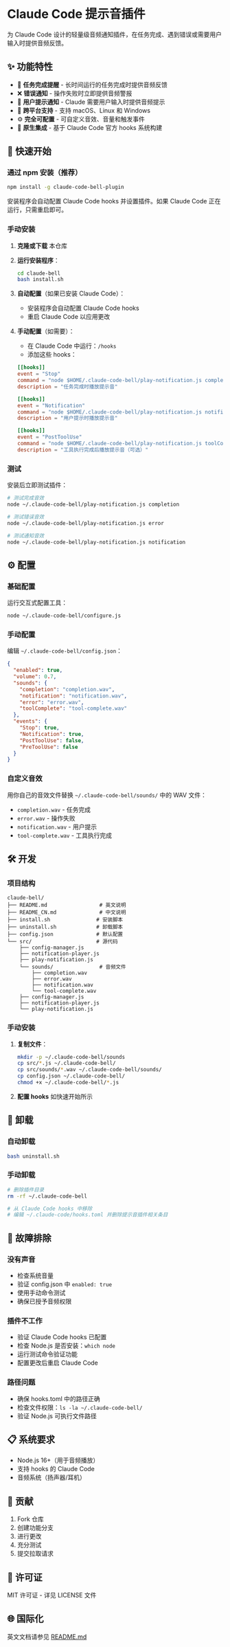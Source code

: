 # Claude Code 提示音插件

为 Claude Code 设计的轻量级音频通知插件，在任务完成、遇到错误或需要用户输入时提供音频反馈。

## ✨ 功能特性

- 🔔 **任务完成提醒** - 长时间运行的任务完成时提供音频反馈
- ❌ **错误通知** - 操作失败时立即提供音频警报
- 🔔 **用户提示通知** - Claude 需要用户输入时提供音频提示
- 🎵 **跨平台支持** - 支持 macOS、Linux 和 Windows
- ⚙️ **完全可配置** - 可自定义音效、音量和触发事件
- 🔗 **原生集成** - 基于 Claude Code 官方 hooks 系统构建

## 🚀 快速开始

### 通过 npm 安装（推荐）

```bash
npm install -g claude-code-bell-plugin
```

安装程序会自动配置 Claude Code hooks 并设置插件。如果 Claude Code 正在运行，只需重启即可。

### 手动安装

1. **克隆或下载** 本仓库
2. **运行安装程序**：
   ```bash
   cd claude-bell
   bash install.sh
   ```

3. **自动配置**（如果已安装 Claude Code）：
   - 安装程序会自动配置 Claude Code hooks
   - 重启 Claude Code 以应用更改

4. **手动配置**（如需要）：
   - 在 Claude Code 中运行：`/hooks`
   - 添加这些 hooks：
   ```toml
   [[hooks]]
   event = "Stop"
   command = "node $HOME/.claude-code-bell/play-notification.js completion"
   description = "任务完成时播放提示音"

   [[hooks]]
   event = "Notification"
   command = "node $HOME/.claude-code-bell/play-notification.js notification"
   description = "用户提示时播放提示音"

   [[hooks]]
   event = "PostToolUse"
   command = "node $HOME/.claude-code-bell/play-notification.js toolComplete"
   description = "工具执行完成后播放提示音（可选）"
   ```

### 测试

安装后立即测试插件：

```bash
# 测试完成音效
node ~/.claude-code-bell/play-notification.js completion

# 测试错误音效
node ~/.claude-code-bell/play-notification.js error

# 测试通知音效
node ~/.claude-code-bell/play-notification.js notification
```

## ⚙️ 配置

### 基础配置

运行交互式配置工具：
```bash
node ~/.claude-code-bell/configure.js
```

### 手动配置

编辑 `~/.claude-code-bell/config.json`：

```json
{
  "enabled": true,
  "volume": 0.7,
  "sounds": {
    "completion": "completion.wav",
    "notification": "notification.wav",
    "error": "error.wav",
    "toolComplete": "tool-complete.wav"
  },
  "events": {
    "Stop": true,
    "Notification": true,
    "PostToolUse": false,
    "PreToolUse": false
  }
}
```

### 自定义音效

用你自己的音效文件替换 `~/.claude-code-bell/sounds/` 中的 WAV 文件：
- `completion.wav` - 任务完成
- `error.wav` - 操作失败
- `notification.wav` - 用户提示
- `tool-complete.wav` - 工具执行完成

## 🛠️ 开发

### 项目结构

```
claude-bell/
├── README.md                 # 英文说明
├── README_CN.md              # 中文说明
├── install.sh               # 安装脚本
├── uninstall.sh             # 卸载脚本
├── config.json              # 默认配置
└── src/                     # 源代码
    ├── config-manager.js
    ├── notification-player.js
    ├── play-notification.js
    └── sounds/               # 音频文件
        ├── completion.wav
        ├── error.wav
        ├── notification.wav
        └── tool-complete.wav
    ├── config-manager.js
    ├── notification-player.js
    └── play-notification.js
```

### 手动安装

1. **复制文件**：
   ```bash
   mkdir -p ~/.claude-code-bell/sounds
   cp src/*.js ~/.claude-code-bell/
   cp src/sounds/*.wav ~/.claude-code-bell/sounds/
   cp config.json ~/.claude-code-bell/
   chmod +x ~/.claude-code-bell/*.js
   ```

2. **配置 hooks** 如快速开始所示

## 🧹 卸载

### 自动卸载
```bash
bash uninstall.sh
```

### 手动卸载
```bash
# 删除插件目录
rm -rf ~/.claude-code-bell

# 从 Claude Code hooks 中移除
# 编辑 ~/.claude-code/hooks.toml 并删除提示音插件相关条目
```

## 🔧 故障排除

### 没有声音
- 检查系统音量
- 验证 config.json 中 `enabled: true`
- 使用手动命令测试
- 确保已授予音频权限

### 插件不工作
- 验证 Claude Code hooks 已配置
- 检查 Node.js 是否安装：`which node`
- 运行测试命令验证功能
- 配置更改后重启 Claude Code

### 路径问题
- 确保 hooks.toml 中的路径正确
- 检查文件权限：`ls -la ~/.claude-code-bell/`
- 验证 Node.js 可执行文件路径

## 📋 系统要求

- Node.js 16+（用于音频播放）
- 支持 hooks 的 Claude Code
- 音频系统（扬声器/耳机）

## 🤝 贡献

1. Fork 仓库
2. 创建功能分支
3. 进行更改
4. 充分测试
5. 提交拉取请求

## 📄 许可证

MIT 许可证 - 详见 LICENSE 文件

## 🌐 国际化

英文文档请参见 [README.md](README.md)